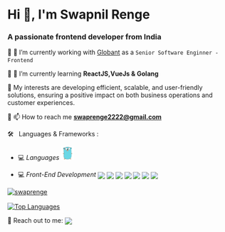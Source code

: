 <h1>Hi 👋, I'm Swapnil Renge</h1>
<h3>A passionate frontend developer from India</h3>

📌 🔭 I’m currently working with [Globant](https://www.globant.com/) as a `Senior Software Enginner - Frontend`

📌 🌱 I’m currently learning **ReactJS,VueJs & Golang**

📌  My interests are developing efficient, scalable, and user-friendly solutions, ensuring a positive impact on both business operations and customer experiences.

📌 📫 How to reach me **swaprenge2222@gmail.com**


🛠 &nbsp; Languages & Frameworks :


 <!-- - 💻 *Languages* (**`C, Java, Python, R`**)-->
 - 💻 *Languages*  <a href="https://golang.org" target="_blank"> <img src="https://raw.githubusercontent.com/devicons/devicon/master/icons/go/go-original.svg" alt="go" width="30" height="30"/> </a>
 
 - 💻 *Front-End Development* <img align="center" height="30" src="https://img.icons8.com/color/144/000000/html-5.png"/> <img align="center" height="30" src="https://img.icons8.com/color/144/000000/css3.png"/> <img align="center" height="30" src="https://img.icons8.com/color/144/000000/bootstrap.png"/> <img align="center" height="30" src="https://img.icons8.com/color/144/000000/javascript.png"/> <img align="center" height="30" src="https://img.icons8.com/color/144/000000/typescript.png"/> <img align="center" height="30" src="https://img.icons8.com/ultraviolet/480/000000/react.png"/> <img align="center" height="30" src="https://img.icons8.com/?size=100&id=rY6agKizO9eb&format=png&color=000000"/>




<a href="https://github.com/swaprenge?tab=repositories"><img align="center" src="https://github-readme-stats.vercel.app/api?username=swaprenge&show_icons=true&locale=en" alt="swaprenge" /></a>


<a href="https://github.com/swaprenge?tab=repositories"><img align="center" width="41%" src="https://github-readme-stats.vercel.app/api/top-langs/?username=swaprenge&layout=compact&langs_count=6&theme=algolia" alt="Top Languages"/></a>


📌 Reach out to me: [<img align="center" height="40" src="https://img.icons8.com/color/144/000000/linkedin.png"/>](https://www.linkedin.com/in/swapnil-renge-7a3625113/)

